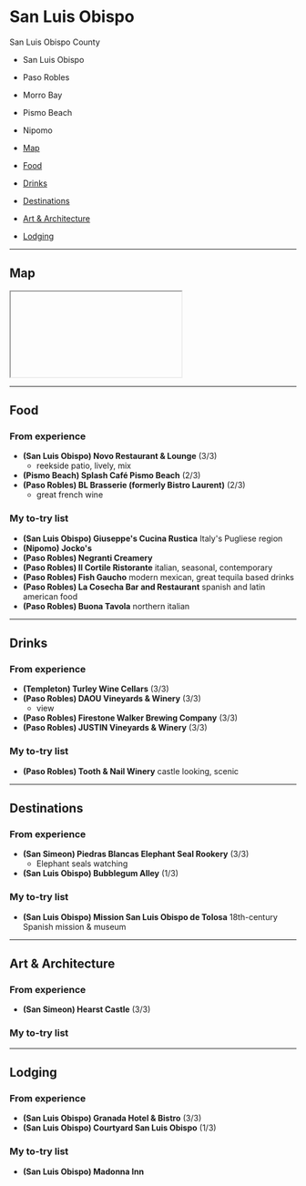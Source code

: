 # San Luis Obispo

San Luis Obispo County
- San Luis Obispo
- Paso Robles
- Morro Bay
- Pismo Beach
- Nipomo

- [Map](#map)
- [Food](#food)
- [Drinks](#drinks)
- [Destinations](#destinations)
- [Art & Architecture](#art--architecture)
- [Lodging](#lodging)

-----

## Map

<iframe></iframe>

-----

## Food

### From experience

- **(San Luis Obispo) Novo Restaurant & Lounge** (3/3)
    - reekside patio, lively, mix
- **(Pismo Beach) Splash Café Pismo Beach** (2/3)
- **(Paso Robles) BL Brasserie (formerly Bistro Laurent)** (2/3)
    - great french wine

### My to-try list

- **(San Luis Obispo) Giuseppe's Cucina Rustica** Italy's Pugliese region
- **(Nipomo) Jocko's**
- **(Paso Robles) Negranti Creamery**
- **(Paso Robles) Il Cortile Ristorante** italian, seasonal, contemporary 
- **(Paso Robles) Fish Gaucho** modern mexican, great tequila based drinks
- **(Paso Robles) La Cosecha Bar and Restaurant** spanish and latin american food
- **(Paso Robles) Buona Tavola** northern italian

-----

## Drinks

### From experience

- **(Templeton) Turley Wine Cellars** (3/3)
- **(Paso Robles) DAOU Vineyards & Winery** (3/3)
    - view
- **(Paso Robles) Firestone Walker Brewing Company** (3/3)
- **(Paso Robles) JUSTIN Vineyards & Winery** (3/3)

### My to-try list

- **(Paso Robles) Tooth & Nail Winery** castle looking, scenic

-----

## Destinations

### From experience

- **(San Simeon) Piedras Blancas Elephant Seal Rookery** (3/3)
    - Elephant seals watching
- **(San Luis Obispo) Bubblegum Alley** (1/3)

### My to-try list

- **(San Luis Obispo) Mission San Luis Obispo de Tolosa** 18th-century Spanish mission & museum

-----

## Art & Architecture

### From experience

- **(San Simeon) Hearst Castle** (3/3)

### My to-try list

-----

## Lodging

### From experience

- **(San Luis Obispo) Granada Hotel & Bistro** (3/3)
- **(San Luis Obispo) Courtyard San Luis Obispo** (1/3)

### My to-try list

- **(San Luis Obispo) Madonna Inn**
